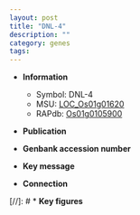 ```yaml
---
layout: post
title: "DNL-4"
description: ""
category: genes
tags: 
---
```


* **Information**  
    + Symbol: DNL-4  
    + MSU: [LOC_Os01g01620](http://rice.uga.edu/cgi-bin/ORF_infopage.cgi?orf=LOC_Os01g01620)  
    + RAPdb: [Os01g0105900](http://rapdb.dna.affrc.go.jp/viewer/gbrowse_details/irgsp1?name=Os01g0105900)  

* **Publication**  

* **Genbank accession number**  

* **Key message**  

* **Connection**  

[//]: # * **Key figures**  


